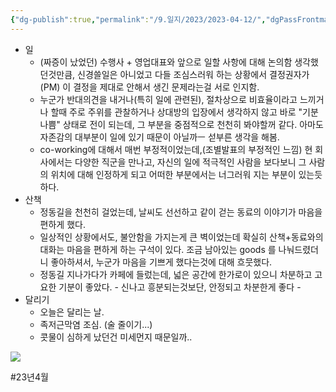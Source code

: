 ```yaml
---
{"dg-publish":true,"permalink":"/9.일지/2023/2023-04-12/","dgPassFrontmatter":true,"noteIcon":""}
---
```




- 일
	- (짜증이 났었던) 수행사 + 영업대표와 앞으로 일할 사항에 대해 논의함
	  생각했던것만큼, 신경쓸일은 아니었고 다들 조심스러워 하는 상황에서 결정권자가 (PM) 이 결정을 제대로 안해서 생긴 문제라는걸 서로 인지함. 	  
	- 누군가 반대의견을 내거나(특히 일에 관련된), 절차상으로 비효율이라고 느끼거나 할때 주로 주위를 관찰하거나 상대방의 입장에서 생각하지 않고 바로 "기분나쁨" 상태로 전이 되는데, 그 부분을 중점적으로 천천히 봐야할꺼 같다. 아마도 자존감의 대부분이 일에 있기 때문이 아닐까ㅡ 섣부른 생각을 해봄.
	- co-working에 대해서 매번 부정적이었는데,(조별발표의 부정적인 느낌) 현 회사에서는 다양한 직군을 만나고, 자신의 일에 적극적인 사람을 보다보니 그 사람의 위치에 대해 인정하게 되고 어떠한 부분에서는 너그러워 지는 부분이 있는듯하다.
- 산책
	- 정동길을 천천히 걸었는데, 날씨도 선선하고 같이 걷는 동료의 이야기가 마음을 편하게 했다.
	- 일상적인 상황에서도, 불안함을 가지는게 큰 벽이었는데 확실히 산책+동료와의 대화는 마음을 편하게 하는 구석이 있다. 조금 남아있는 goods 를 나눠드렸더니 좋아하셔서, 누군가 마음을 기쁘게 했다는것에 대해 흐뭇했다.
	- 정동길 지나가다가 카페에 들렀는데, 넓은 공간에 한가로이 있으니 차분하고 고요한 기분이 좋았다. - 신나고 흥분되는것보단, 안정되고 차분한게 좋다 -
- 달리기
	- 오늘은 달리는 날.
	- 족저근막염 조심. (술 줄이기...)
	- 콧물이 심하게 났던건 미세먼지 때문일까..

![](https://i.imgur.com/V740GIc.png)


#23년4월 